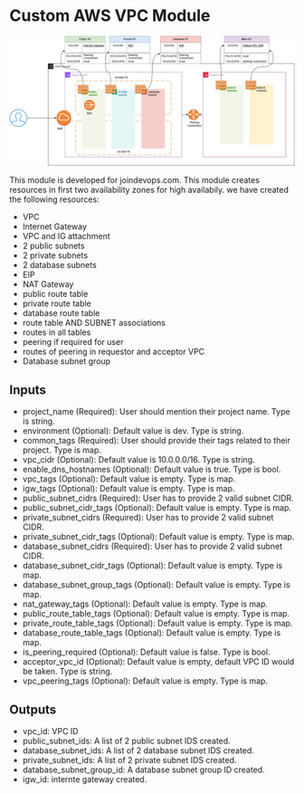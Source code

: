 # Custom AWS VPC Module

![alt text](images/vpc.jpg)

This module is developed for joindevops.com. This module creates resources in first two availability zones for high availabily. we have created the following resources:

* VPC
* Internet Gateway
* VPC and IG attachment
* 2 public subnets
* 2 private subnets
* 2 database subnets
* EIP
* NAT Gateway
* public route table
* private route table
* database route table
* route table AND SUBNET associations
* routes in all tables
* peering if required for user
* routes of peering in requestor and acceptor VPC
* Database subnet group

## Inputs

- project_name (Required): User should mention their project name. Type is string.
- environment (Optional): Default value is dev. Type is string.
- common_tags (Required): User should provide their tags related to their project. Type is map.
- vpc_cidr (Optional): Default value is 10.0.0.0/16. Type is string.
- enable_dns_hostnames (Optional): Default value is true. Type is bool.
- vpc_tags (Optional): Default value is empty. Type is map.
- igw_tags (Optional): Default value is empty. Type is map.
- public_subnet_cidrs (Required): User has to provide 2 valid subnet CIDR.
- public_subnet_cidr_tags (Optional): Default value is empty. Type is map.
- private_subnet_cidrs (Required): User has to provide 2 valid subnet CIDR.
- private_subnet_cidr_tags (Optional): Default value is empty. Type is map.
- database_subnet_cidrs (Required): User has to provide 2 valid subnet CIDR.
- database_subnet_cidr_tags (Optional): Default value is empty. Type is map.
- database_subnet_group_tags (Optional): Default value is empty. Type is map.
- nat_gateway_tags (Optional): Default value is empty. Type is map.
- public_route_table_tags (Optional): Default value is empty. Type is map.
- private_route_table_tags (Optional): Default value is empty. Type is map.
- database_route_table_tags (Optional): Default value is empty. Type is map.
- is_peering_required (Optional): Default value is false. Type is bool.
- acceptor_vpc_id (Optional): Default value is empty, default VPC ID would be taken. Type is string.
- vpc_peering_tags (Optional): Default value is empty. Type is map.

## Outputs
* vpc_id: VPC ID
* public_subnet_ids: A list of 2 public subnet IDS created.
* database_subnet_ids: A list of 2 database subnet IDS created.
* private_subnet_ids: A list of 2 private subnet IDS created.
* database_subnet_group_id: A database subnet group ID created.
* igw_id: internte gateway created.